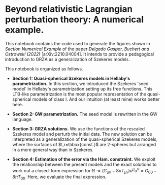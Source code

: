 # Beyond relativistic Lagrangian perturbation theory: A numerical example.

This notebook contains the code used to generate the figures shown in *Section Numerical Example* of the paper *Delgado Gaspar, Buchert and Ostrowski (2022)* [arXiv:2210.04004]. It intends to provide a pedagogical introduction to GRZA as a generalization of Szekeres models.

This notebook is organized as follows.

- **Section 1: Quasi-spherical Szekeres models in Hellaby's parametrization.** In this section, we introduced the Szekeres 'seed model' in Hellaby's parametrization setting up its free functions. This LTB-like parametrization is the most popular representation of the quasi-spherical models of class I. And our intuition (at least mine) works better here.

- **Section 2: GW parametrization.** The seed model is rewritten in the GW language.

- **Section 3: GRZA solutions.** We use the functions of the rescaled Szekeres model and perturb the initial data. The new solution can be interpreted as a generalization of the quasi-spherical Szekeres models, where the surfaces of $t,r=\hbox{const.}$ are 2-spheres but arranged in a more general way than in Szekeres.

- **Section 4: Estimation of the error via the Ham. constraint.** We exploit the relationship between the present models and the exact solutions to work out a closed-form expression for $\mathbb{H}:= \left(G_{\mu\nu}-8\pi T_{\mu\nu}\right) u^\mu u^\nu=  G_{00}-8\pi T_{00}$. Here, we evaluate the final expression.
